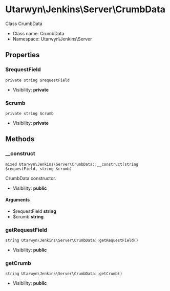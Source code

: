 Utarwyn\Jenkins\Server\CrumbData
===============

Class CrumbData




* Class name: CrumbData
* Namespace: Utarwyn\Jenkins\Server





Properties
----------


### $requestField

    private string $requestField





* Visibility: **private**


### $crumb

    private string $crumb





* Visibility: **private**


Methods
-------


### __construct

    mixed Utarwyn\Jenkins\Server\CrumbData::__construct(string $requestField, string $crumb)

CrumbData constructor.



* Visibility: **public**


#### Arguments
* $requestField **string**
* $crumb **string**



### getRequestField

    string Utarwyn\Jenkins\Server\CrumbData::getRequestField()





* Visibility: **public**




### getCrumb

    string Utarwyn\Jenkins\Server\CrumbData::getCrumb()





* Visibility: **public**



